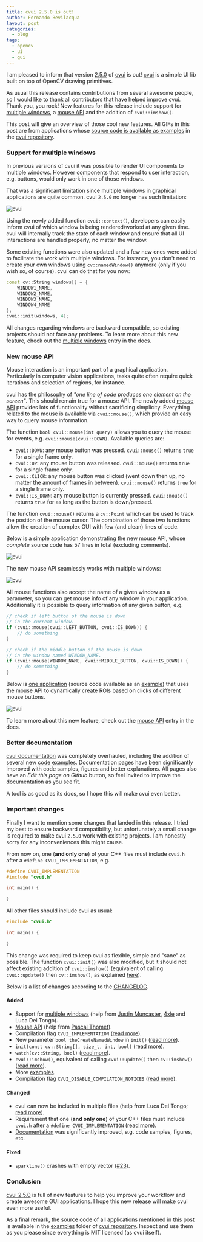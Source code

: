 ```yaml
---
title: cvui 2.5.0 is out!
author: Fernando Bevilacqua
layout: post
categories:
  - blog
tags:
  - opencv
  - ui
  - gui
---
```


I am pleased to inform that version [2.5.0](https://github.com/Dovyski/cvui/releases/tag/v2.5.0) of [cvui](https://dovyski.github.com/cvui) is out! [cvui](https://dovyski.github.com/cvui) is a simple UI lib built on top of OpenCV drawing primitives.

As usual this release contains contributions from several awesome people, so I would like to thank all contributors that have helped improve cvui. Thank you, you rock! New features for this release include support for [multiple windows](https://dovyski.github.io/cvui/advanced-multiple-windows/), a [mouse API](https://dovyski.github.io/cvui/advanced-mouse/) and the addition of `cvui::imshow()`.

This post will give an overview of those cool new features. All GIFs in this post are from applications whose [source code is available as examples](https://dovyski.github.io/cvui/examples/) in the [cvui repository](https://github.com/Dovyski/cvui).

### Support for multiple windows

In previous versions of cvui it was possible to render UI components to multiple windows. However components that respond to user interaction, e.g. buttons, would only work in one of those windows.

That was a significant limitation since multiple windows in graphical applications are quite common. cvui `2.5.0` no longer has such limitation:

![cvui](/public/img/posts/cvui-2.5-multiple-windows.gif)

Using the newly added function `cvui::context()`, developers can easily inform cvui of which window is being rendered/worked at any given time. cvui will internally track the state of each window and ensure that all UI interactions are handled properly, no matter the window.

Some existing functions were also updated and a few new ones were added to facilitate the work with multiple windows. For instance, you don't need to create your own windows using `cv::namedWindow()` anymore (only if you wish so, of course). cvui can do that for you now:

```cpp
const cv::String windows[] = {
    WINDOW1_NAME,
    WINDOW2_NAME,
    WINDOW3_NAME,
    WINDOW4_NAME
};
cvui::init(windows, 4);
```

All changes regarding windows are backward compatible, so existing projects should not face any problems. To learn more about this new feature, check out the [multiple windows](https://dovyski.github.io/cvui/advanced-multiple-windows/) entry in the docs.

### New mouse API

Mouse interaction is an important part of a graphical application. Particularly in computer vision applications, tasks quite often require quick iterations and selection of regions, for instance.

cvui has the philosophy of *"one line of code produces one element on the screen"*. This should remain true for a mouse API. The newly added [mouse API](https://dovyski.github.io/cvui/advanced-mouse/) provides lots of functionality without sacrificing simplicity. Everything related to the mouse is available via `cvui::mouse()`, which provide an easy way to query mouse information.

The function `bool cvui::mouse(int query)` allows you to query the mouse for events, e.g. `cvui::mouse(cvui::DOWN)`. Available queries are:

 - `cvui::DOWN`: any mouse button was pressed. `cvui::mouse()` returns `true` for a single frame only.
 - `cvui::UP`: any mouse button was released. `cvui::mouse()` returns `true` for a single frame only.
 - `cvui::CLICK`: any mouse button was clicked (went down then up, no matter the amount of frames in between). `cvui::mouse()` returns `true` for a single frame only.
 - `cvui::IS_DOWN`: any mouse button is currently pressed. `cvui::mouse()` returns `true` for as long as the button is down/pressed.

The function `cvui::mouse()` returns a `cv::Point` which can be used to track the position of the mouse cursor. The combination of those two functions allow the creation of complex GUI with few (and clean) lines of code.

Below is a simple application demonstrating the new mouse API, whose *complete* source code has 57 lines in total (excluding comments).

![cvui](/public/img/posts/cvui-2.5-mouse-api.gif)

The new mouse API seamlessly works with multiple windows:

![cvui](/public/img/posts/cvui-2.5-mouse-multiple-windows.gif)

All mouse functions also accept the name of a given window as a parameter, so you can get mouse info of any window in your application. Additionally it is possible to query information of any given button, e.g.

```cpp
// check if left button of the mouse is down
// in the current window.
if (cvui::mouse(cvui::LEFT_BUTTON, cvui::IS_DOWN)) {
    // do something
}

// check if the middle button of the mouse is down
// in the window named WINDOW_NAME.
if (cvui::mouse(WINDOW_NAME, cvui::MIDDLE_BUTTON, cvui::IS_DOWN)) {
    // do something
}
```

Below is [one application](https://github.com/Dovyski/cvui/tree/master/example/src/mouse-complex-buttons) (source code available as an [example](https://dovyski.github.io/cvui/examples/)) that uses the mouse API to dynamically create ROIs based on clicks of different mouse buttons.

![cvui](/public/img/posts/cvui-2.5-mouse-complex.gif)

To learn more about this new feature, check out the [mouse API](https://dovyski.github.io/cvui/advanced-mouse/) entry in the docs.

### Better documentation

[cvui documentation](https://dovyski.github.io/cvui) was completely overhauled, including the addition of several new [code examples](https://dovyski.github.io/cvui/examples/). Documentation pages have been significantly improved with code samples, figures and better explanations. All pages also have an *Edit this page on Github* button, so feel invited to improve the documentation as you see fit.

A tool is as good as its docs, so I hope this will make cvui even better.

### Important changes

Finally I want to mention some changes that landed in this release. I tried my best to ensure backward compatibility, but unfortunately a small change is required to make cvui `2.5.0` work with existing projects. I am honestly sorry for any inconveniences this might cause.

From now on, one (**and only one**) of your C++ files must include `cvui.h` after a `#define CVUI_IMPLEMENTATION`, e.g.

```cpp
#define CVUI_IMPLEMENTATION
#include "cvui.h"

int main() {

}
```

All other files should include cvui as usual:

```cpp
#include "cvui.h"

int main() {

}
```

This change was required to keep cvui as flexible, simple and "sane" as possible. The function `cvui::init()` was also modified, but it should not affect existing  addition of `cvui::imshow()` (equivalent of calling `cvui::update()` then `cv::imshow()`, as explained [here](https://dovyski.github.io/cvui/advanced-multiple-windows/)).

Below is a list of changes according to the [CHANGELOG](https://github.com/Dovyski/cvui/blob/master/CHANGELOG.md).

#### Added
- Support for [multiple windows](https://dovyski.github.io/cvui/advanced-multiple-windows/) (help from [Justin Muncaster](https://github.com/jmuncaster), [4xle](https://github.com/4xle) and Luca Del Tongo).
- [Mouse API](https://dovyski.github.io/cvui/advanced-mouse/) (help from [Pascal Thomet](https://github.com/pthom)).
- Compilation flag `CVUI_IMPLEMENTATION` ([read more](https://dovyski.github.io/cvui/usage/)).
- New parameter `bool theCreateNamedWindow` in `init()` ([read more](https://dovyski.github.io/cvui/advanced-multiple-windows/)).
- `init(const cv::String[], size_t, int, bool)` ([read more](https://dovyski.github.io/cvui/advanced-multiple-windows/)).
- `watch(cv::String, bool)` ([read more](https://dovyski.github.io/cvui/advanced-multiple-windows/)).
- `cvui::imshow()`, equivalent of calling `cvui::update()` then `cv::imshow()` ([read more](https://dovyski.github.io/cvui/advanced-multiple-windows/)).
- More [examples](https://github.com/Dovyski/cvui/tree/master/example/).
- Compilation flag `CVUI_DISABLE_COMPILATION_NOTICES` ([read more](https://dovyski.github.io/cvui/usage/)).

#### Changed
- cvui can now be included in multiple files (help from Luca Del Tongo; [read more](https://dovyski.github.io/cvui/usage/)).
- Requirement that one (**and only one**) of your C++ files must include `cvui.h` after a `#define CVUI_IMPLEMENTATION` ([read more](https://dovyski.github.io/cvui/usage/)).
- [Documentation](https://dovyski.github.io/cvui/) was significantly improved, e.g. code samples, figures, etc.

#### Fixed
- `sparkline()` crashes with empty vector ([#23](https://github.com/Dovyski/cvui/issues/23)).


### Conclusion

[cvui 2.5.0](https://dovyski.github.io/cvui) is full of new features to help you improve your workflow and create awesome GUI applications. I hope this new release will make cvui even more useful.

As a final remark, the source code of all applications mentioned in this post is available in the [examples](https://github.com/Dovyski/cvui/tree/master/example/) folder of [cvui repository](https://github.com/Dovyski/cvui). Inspect and use them as you please since everything is MIT licensed (as cvui itself).
